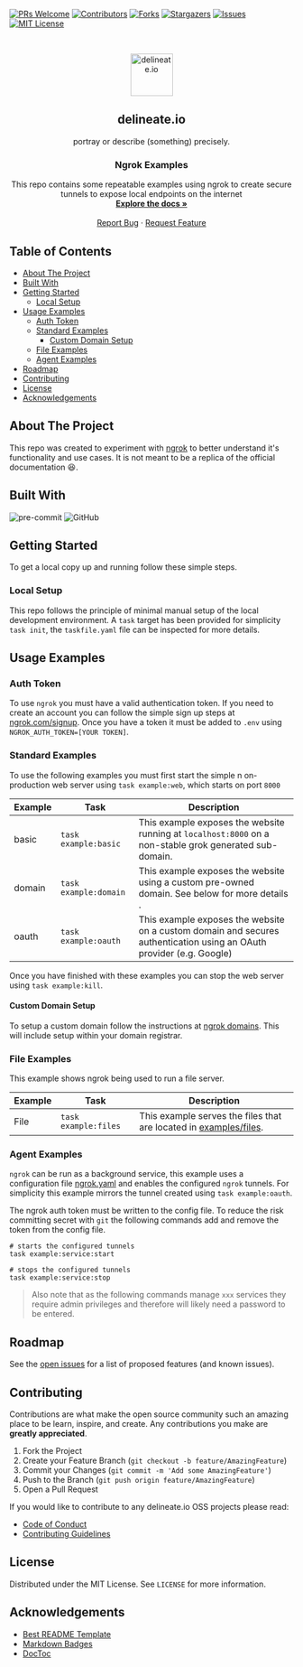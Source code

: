 [![PRs Welcome][pr-welcome-shield]][pr-welcome-url]
[![Contributors][contributors-shield]][contributors-url]
[![Forks][forks-shield]][forks-url]
[![Stargazers][stars-shield]][stars-url]
[![Issues][issues-shield]][issues-url]
[![MIT License][license-shield]][license-url]

<!-- PROJECT LOGO -->
<br />
<p align="center">
  <img alt="delineate.io" src="https://github.com/delineateio/.github/blob/master/assets/logo.png?raw=true" height="75" />
  <h2 align="center">delineate.io</h2>
  <p align="center">portray or describe (something) precisely.</p>

  <h3 align="center">Ngrok Examples</h3>

  <p align="center">
    This repo contains some repeatable examples using ngrok to create secure tunnels to expose local endpoints on the internet
    <br />
    <a href="https://github.com/delineateio/ngrok-example"><strong>Explore the docs »</strong></a>
    <br />
    <br />
    <a href="https://github.com/delineateio/ngrok-example/issues">Report Bug</a>
    ·
    <a href="https://github.com/delineateio/ngrok-example/issues">Request Feature</a>
  </p>
</p>

## Table of Contents

<!-- START doctoc generated TOC please keep comment here to allow auto update -->
<!-- DON'T EDIT THIS SECTION, INSTEAD RE-RUN doctoc TO UPDATE -->

- [About The Project](#about-the-project)
- [Built With](#built-with)
- [Getting Started](#getting-started)
  - [Local Setup](#local-setup)
- [Usage Examples](#usage-examples)
  - [Auth Token](#auth-token)
  - [Standard Examples](#standard-examples)
    - [Custom Domain Setup](#custom-domain-setup)
  - [File Examples](#file-examples)
  - [Agent Examples](#agent-examples)
- [Roadmap](#roadmap)
- [Contributing](#contributing)
- [License](#license)
- [Acknowledgements](#acknowledgements)

<!-- END doctoc generated TOC please keep comment here to allow auto update -->

<!-- ABOUT THE PROJECT -->
## About The Project

This repo was created to experiment with [ngrok](https://dashboard.ngrok.com/) to better understand it's functionality and use cases.  It is not meant to be a replica of the official documentation :laughing:.

## Built With

![pre-commit](https://img.shields.io/badge/precommit-%235835CC.svg?style=for-the-badge&logo=precommit&logoColor=white)
![GitHub](https://img.shields.io/badge/github-%23121011.svg?style=for-the-badge&logo=github&logoColor=white)

<!-- GETTING STARTED -->
## Getting Started

To get a local copy up and running follow these simple steps.

### Local Setup

This repo follows the principle of minimal manual setup of the local development environment.  A `task` target has been provided for simplicity ```task init```, the `taskfile.yaml` file can be inspected for more details.

<!-- USAGE EXAMPLES -->
## Usage Examples

### Auth Token

To use `ngrok` you must have a valid authentication token.  If you need to create an account you can follow the simple sign up steps at [ngrok.com/signup](https://dashboard.ngrok.com/signup).  Once you have a token it must be added to `.env` using `NGROK_AUTH_TOKEN=[YOUR TOKEN]`.

### Standard Examples

To use the following examples you must first start the simple n on-production web server using `task example:web`, which starts on port `8000`

| Example | Task | Description |
| --- | --- | --- |
| basic | `task example:basic` | This example exposes the website running at `localhost:8000` on a non-stable grok generated sub-domain.|
| domain | `task example:domain` | This example exposes the website using a custom pre-owned domain.  See below for more details . |
| oauth | `task example:oauth` | This example exposes the website on a custom domain and secures authentication using an OAuth provider (e.g. Google) |

Once you have finished with these examples you can stop the web server using `task example:kill`.

#### Custom Domain Setup

To setup a custom domain follow the instructions at [ngrok domains](https://dashboard.ngrok.com/cloud-edge/domains).  This will include setup within your domain registrar.

### File Examples

This example shows ngrok being used to run a file server.

| Example | Task | Description |
| --- | --- | --- |
| File | `task example:files` | This example serves the files that are located in [examples/files](examples/files). |

### Agent Examples

`ngrok` can be run as a background service, this example uses a configuration file [ngrok.yaml](examples/ngrok.yaml) and enables the configured `ngrok` tunnels.  For simplicity this example mirrors the tunnel created using `task example:oauth`.

The ngrok auth token must be written to the config file.  To reduce the risk committing secret with `git` the following commands add and remove the token from the config file.

```shell
# starts the configured tunnels
task example:service:start

# stops the configured tunnels
task example:service:stop
```

> Also note that as the following commands manage `xxx` services they require admin privileges and therefore will likely need a password to be entered.

<!-- ROADMAP -->
## Roadmap

See the [open issues](https://github.com/delineateio/ngrok-example/issues) for a list of proposed features (and known issues).

<!-- CONTRIBUTING -->
## Contributing

Contributions are what make the open source community such an amazing place to be learn, inspire, and create. Any contributions you make are **greatly appreciated**.

1. Fork the Project
2. Create your Feature Branch (`git checkout -b feature/AmazingFeature`)
3. Commit your Changes (`git commit -m 'Add some AmazingFeature'`)
4. Push to the Branch (`git push origin feature/AmazingFeature`)
5. Open a Pull Request

If you would like to contribute to any delineate.io OSS projects please read:

* [Code of Conduct](https://github.com/delineateio/.github/blob/master/CODE_OF_CONDUCT.md)
* [Contributing Guidelines](https://github.com/delineateio/.github/blob/master/CONTRIBUTING.md)

<!-- LICENSE -->
## License

Distributed under the MIT License. See `LICENSE` for more information.

<!-- ACKNOWLEDGEMENTS -->
## Acknowledgements

* [Best README Template](https://github.com/othneildrew/Best-README-Template)
* [Markdown Badges](https://github.com/Ileriayo/markdown-badges)
* [DocToc](https://github.com/thlorenz/doctoc)

<!-- MARKDOWN LINKS & IMAGES -->
<!-- https://www.markdownguide.org/basic-syntax/#reference-style-links -->

[pr-welcome-shield]: https://img.shields.io/badge/PRs-welcome-ff69b4.svg?style=for-the-badge&logo=github
[pr-welcome-url]: https://github.com/delineateio/ngrok-example/issues?q=is%3Aissue+is%3Aopen+label%3A%22good+first+issue
[contributors-shield]: https://img.shields.io/github/contributors/delineateio/ngrok-example.svg?style=for-the-badge&logo=github
[contributors-url]: https://github.com/delineateio/ngrok-example/graphs/contributors
[forks-shield]: https://img.shields.io/github/forks/delineateio/ngrok-example.svg?style=for-the-badge&logo=github
[forks-url]: https://github.com/delineateio/ngrok-example/network/members
[stars-shield]: https://img.shields.io/github/stars/delineateio/ngrok-example.svg?style=for-the-badge&logo=github
[stars-url]: https://github.com/delineateio/ngrok-example/stargazers
[issues-shield]: https://img.shields.io/github/issues/delineateio/ngrok-example.svg?style=for-the-badge&logo=github
[issues-url]: https://github.com/delineateio/ngrok-example/issues
[license-shield]: https://img.shields.io/github/license/delineateio/ngrok-example.svg?style=for-the-badge&logo=github
[license-url]: https://github.com/delineateio/ngrok-example/blob/master/LICENSE
[product-screenshot]: https://github.com/delineateio/.github/blob/master/assets/screenshot.png?raw=true
